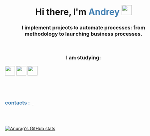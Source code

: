 <h1 align="center">Hi there, I'm   <font color=SteelBlue > Andrey </font>
<img src="https://github.com/blackcater/blackcater/raw/main/images/Hi.gif" height="32"/></h1>
<h3 align="center">
I implement projects to automate processes: from methodology to launching business processes.</h3>
<br/>
<h3 align="center">


I am studying:</h3>
<img src="https://img.shields.io/badge/postgres-%23316192.svg?style=for-the-badge&logo=postgresql&logoColor=white" height="32"/>
<img src="https://img.shields.io/badge/javascript-%23323330.svg?style=for-the-badge&logo=javascript&logoColor=%23F7DF1E" height="32"/>
<img src="https://img.shields.io/badge/python-3670A0?style=for-the-badge&logo=python&logoColor=ffdd54" height="32"/>
<br/><br/><br/><br/>
<h3 > <font color= steelBlue >contacts : </font> &nbsp<a href= 'https://www.linkedin.com/in/andrey-sredin/'> <img src="https://img.shields.io/badge/AS-linkedin-blue" height="16" > </h3>
<br>
<br>

![Anurag's GitHub stats](https://github-readme-stats.vercel.app/api?username=Sr-Andrey&show_icons=true&theme=radical)